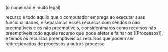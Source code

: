 (o nome não é muito legal)

recurso é todo aquilo que o computador emprega ao executar suas funcionalidades, e separamos esses recursos com sendos o não preemptíveis e os não preemptíveis, consideramaros como recursos não preemptíveis todo aquele recurso que pode afetar e falhar os [[Processos]], e temos os recursos preemptíveis os recursos que podem ser redirecionados de processos a outros processo 